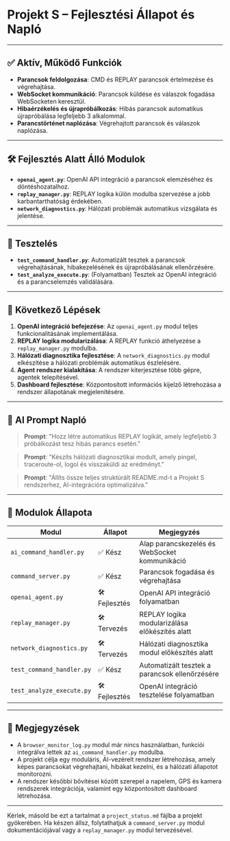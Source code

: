 # Projekt S – Fejlesztési Állapot és Napló

---

## ✅ Aktív, Működő Funkciók

- **Parancsok feldolgozása**: CMD és REPLAY parancsok értelmezése és végrehajtása.
- **WebSocket kommunikáció**: Parancsok küldése és válaszok fogadása WebSocketen keresztül.
- **Hibaérzékelés és újrapróbálkozás**: Hibás parancsok automatikus újrapróbálása legfeljebb 3 alkalommal.
- **Parancstörténet naplózása**: Végrehajtott parancsok és válaszok naplózása.

---

## 🛠️ Fejlesztés Alatt Álló Modulok

- **`openai_agent.py`**: OpenAI API integráció a parancsok elemzéséhez és döntéshozatalhoz.
- **`replay_manager.py`**: REPLAY logika külön modulba szervezése a jobb karbantarthatóság érdekében.
- **`network_diagnostics.py`**: Hálózati problémák automatikus vizsgálata és jelentése.

---

## 🧪 Tesztelés

- **`test_command_handler.py`**: Automatizált tesztek a parancsok végrehajtásának, hibakezelésének és újrapróbálásának ellenőrzésére.
- **`test_analyze_execute.py`**: (Folyamatban) Tesztek az OpenAI integráció és a parancselemzés validálására.

---

## 📝 Következő Lépések

1. **OpenAI integráció befejezése**: Az `openai_agent.py` modul teljes funkcionalitásának implementálása.
2. **REPLAY logika modularizálása**: A REPLAY funkció áthelyezése a `replay_manager.py` modulba.
3. **Hálózati diagnosztika fejlesztése**: A `network_diagnostics.py` modul elkészítése a hálózati problémák automatikus észlelésére.
4. **Agent rendszer kialakítása**: A rendszer kiterjesztése több gépre, agentek telepítésével.
5. **Dashboard fejlesztése**: Központosított információs kijelző létrehozása a rendszer állapotának megjelenítésére.

---

## 🧠 AI Prompt Napló

> **Prompt**: "Hozz létre automatikus REPLAY logikát, amely legfeljebb 3 próbálkozást tesz hibás parancs esetén."

> **Prompt**: "Készíts hálózati diagnosztikai modult, amely pingel, traceroute-ol, logol és visszaküldi az eredményt."

> **Prompt**: "Állíts össze teljes struktúrált README.md-t a Projekt S rendszerhez, AI-integrációra optimalizálva."

---

## 📂 Modulok Állapota

| Modul                  | Állapot       | Megjegyzés                                      |
|------------------------|---------------|-------------------------------------------------|
| `ai_command_handler.py`| ✅ Kész        | Alap parancskezelés és WebSocket kommunikáció   |
| `command_server.py`    | ✅ Kész        | Parancsok fogadása és végrehajtása              |
| `openai_agent.py`      | 🛠️ Fejlesztés | OpenAI API integráció folyamatban               |
| `replay_manager.py`    | 🛠️ Tervezés   | REPLAY logika modularizálása előkészítés alatt  |
| `network_diagnostics.py`| 🛠️ Tervezés  | Hálózati diagnosztika modul előkészítés alatt   |
| `test_command_handler.py`| ✅ Kész     | Automatizált tesztek a parancsok ellenőrzésére  |
| `test_analyze_execute.py`| 🛠️ Fejlesztés| OpenAI integráció tesztelése folyamatban        |

---

## 📌 Megjegyzések

- A `browser_monitor_log.py` modul már nincs használatban, funkciói integrálva lettek az `ai_command_handler.py` modulba.
- A projekt célja egy moduláris, AI-vezérelt rendszer létrehozása, amely képes parancsokat végrehajtani, hibákat kezelni, és a hálózati állapotot monitorozni.
- A rendszer későbbi bővítései között szerepel a napelem, GPS és kamera rendszerek integrációja, valamint egy központosított dashboard létrehozása.

---

Kérlek, másold be ezt a tartalmat a `project_status.md` fájlba a projekt gyökerében. Ha készen állsz, folytathatjuk a `command_server.py` modul dokumentációjával vagy a `replay_manager.py` modul tervezésével.
